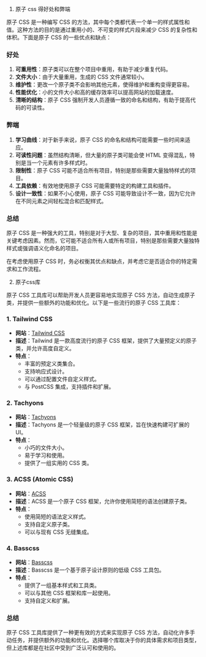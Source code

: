 1. 原子 css 得好处和弊端

原子 CSS 是一种编写 CSS 的方法，其中每个类都代表一个单一的样式属性和值。这种方法的目的是通过重用小的、不可变的样式片段来减少 CSS 的复杂性和体积。下面是原子 CSS 的一些优点和缺点：

### 好处

1. **可重用性**：原子类可以在整个项目中重用，有助于减少重复代码。
2. **文件大小**：由于大量重用，生成的 CSS 文件通常较小。
3. **维护性**：更改一个原子类不会影响其他元素，使得维护和重构变得更容易。
4. **性能优化**：小的文件大小和高的缓存效率可以提高网站的加载速度。
5. **清晰的结构**：原子 CSS 强制开发人员遵循一致的命名和结构，有助于提高代码的可读性。

### 弊端

1. **学习曲线**：对于新手来说，原子 CSS 的命名和结构可能需要一些时间来适应。
2. **可读性问题**：虽然结构清晰，但大量的原子类可能会使 HTML 变得混乱，特别是当一个元素有许多样式时。
3. **限制性**：原子 CSS 可能不适合所有项目，特别是那些需要大量独特样式的项目。
4. **工具依赖**：有效地使用原子 CSS 可能需要特定的构建工具和插件。
5. **设计一致性**：如果不小心使用，原子 CSS 可能导致设计不一致，因为它允许在不同元素之间轻松混合和匹配样式。

### 总结

原子 CSS 是一种强大的工具，特别是对于大型、复杂的项目，其中重用和性能是关键考虑因素。然而，它可能不适合所有人或所有项目，特别是那些需要大量独特样式或强调语义化命名的项目。

在考虑使用原子 CSS 时，务必权衡其优点和缺点，并考虑它是否适合你的特定需求和工作流程。

2. 原子css库

原子 CSS 工具库可以帮助开发人员更容易地实现原子 CSS 方法，自动生成原子类，并提供一些额外的功能和优化。以下是一些流行的原子 CSS 工具库：

### 1. **Tailwind CSS**

- **网站**：[Tailwind CSS](https://tailwindcss.com/)
- **描述**：Tailwind 是一款高度流行的原子 CSS 框架，提供了大量预定义的原子类，并允许高度自定义。
- **特点**：
  - 丰富的预定义类集合。
  - 支持响应式设计。
  - 可以通过配置文件自定义样式。
  - 与 PostCSS 集成，支持插件和扩展。

### 2. **Tachyons**

- **网站**：[Tachyons](https://tachyons.io/)
- **描述**：Tachyons 是一个轻量级的原子 CSS 框架，旨在快速构建可扩展的 UI。
- **特点**：
  - 小巧的文件大小。
  - 易于学习和使用。
  - 提供了一组实用的 CSS 类。

### 3. **ACSS (Atomic CSS)**

- **网站**：[ACSS](https://acss.io/)
- **描述**：ACSS 是一个原子 CSS 框架，允许你使用简短的语法创建原子类。
- **特点**：
  - 使用简短的语法定义样式。
  - 支持自定义原子类。
  - 可以与现有 CSS 无缝集成。

### 4. **Basscss**

- **网站**：[Basscss](https://basscss.com/)
- **描述**：Basscss 是一个基于原子设计原则的低级 CSS 工具包。
- **特点**：
  - 提供了一组基本样式和工具类。
  - 可以与其他 CSS 框架和库一起使用。
  - 支持自定义和扩展。

### 总结

原子 CSS 工具库提供了一种更有效的方式来实现原子 CSS 方法，自动化许多手动任务，并提供额外的功能和优化。选择哪个库取决于你的具体需求和项目类型，但上述库都是在社区中受到广泛认可和使用的。


